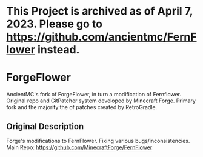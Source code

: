 # This Project is archived as of April 7, 2023. Please go to https://github.com/ancientmc/FernFlower instead.

# ForgeFlower
AncientMC's fork of ForgeFlower, in turn a modification of Fernflower. Original repo and GitPatcher system developed by 
Minecraft Forge. Primary fork and the majority the of patches created by RetroGradle.

## Original Description
Forge's modifications to FernFlower. Fixing various bugs/inconsistencies. Main Repo: https://github.com/MinecraftForge/FernFlower
